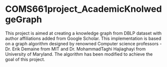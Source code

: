 # COMS661project_AcademicKnolwedgeGraph
This project is aimed at creating a knowledge graph from DBLP dataset with author affiliations added from Google Scholar.
This implementation is based on a graph algorithm designed by renowned Computer science professors - Dr. Erik Demaine from MIT and Dr. MohammadTaghi Hajiaghayi from University of Maryland.  The algorithm has been modified to achieve the goal of this project.
